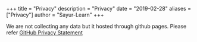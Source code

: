 +++
title = "Privacy"
description = "Privacy"
date = "2019-02-28"
aliases = ["Privacy"]
author = "Sayur-Learn"
+++

We are not collecting any data but it hosted through github pages. Please refer [GitHub Privacy Statement](https://docs.github.com/en/site-policy/privacy-policies/github-privacy-statement)
